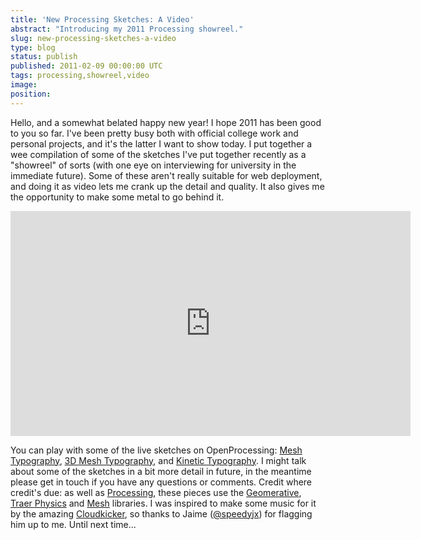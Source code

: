```yaml
---
title: 'New Processing Sketches: A Video'
abstract: "Introducing my 2011 Processing showreel."
slug: new-processing-sketches-a-video
type: blog
status: publish
published: 2011-02-09 00:00:00 UTC
tags: processing,showreel,video
image: 
position: 
---
```


Hello, and a somewhat belated happy new year! I hope 2011 has been good
to you so far. I\'ve been pretty busy both with official college work
and personal projects, and it\'s the latter I want to show today. I put
together a wee compilation of some of the sketches I\'ve put together
recently as a \"showreel\" of sorts (with one eye on interviewing for
university in the immediate future). Some of these aren\'t really
suitable for web deployment, and doing it as video lets me crank up the
detail and quality. It also gives me the opportunity to make some metal
to go behind it.

<iframe class="ql-video" allowfullscreen="true" src="https://player.vimeo.com/video/19745219" width="640" height="360" frameborder="0"></iframe>

You can play with some of the live sketches on OpenProcessing: [Mesh
Typography][1], [3D Mesh Typography][2], and [Kinetic Typography][3]. I
might talk about some of the sketches in a bit more detail in future, in
the meantime please get in touch if you have any questions or comments.
Credit where credit\'s due: as well as [Processing][4], these pieces use the [Geomerative][5], [Traer Physics][6] and [Mesh][7] libraries. I was inspired to make some music for it by
the amazing [Cloudkicker][8], so thanks to Jaime
([@speedyjx][9]) for flagging him up to me. Until
next time...



[1]: http://www.openprocessing.org/visuals/?visualID=18155
[2]: http://www.openprocessing.org/visuals/?visualID=18351
[3]: http://www.openprocessing.org/visuals/?visualID=18134
[4]: http://processing.org/
[5]: http://www.ricardmarxer.com/geomerative/
[6]: http://murderandcreate.com/physics/
[7]: http://leebyron.com/else/mesh/
[8]: http://cloudkicker.bandcamp.com/
[9]: http://twitter.com/#!/speedyjx
